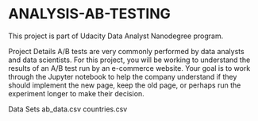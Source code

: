 # ANALYSIS-AB-TESTING


This project is part of Udacity Data Analyst Nanodegree program.

Project Details
A/B tests are very commonly performed by data analysts and data scientists. For this project, you will be working to understand the results of an A/B test run by an e-commerce website. Your goal is to work through the Jupyter notebook to help the company understand if they should implement the new page, keep the old page, or perhaps run the experiment longer to make their decision.

Data Sets
ab_data.csv
countries.csv
